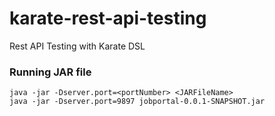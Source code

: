 # karate-rest-api-testing
Rest API Testing with Karate DSL




### Running JAR file 
    java -jar -Dserver.port=<portNumber> <JARFileName>
    java -jar -Dserver.port=9897 jobportal-0.0.1-SNAPSHOT.jar
